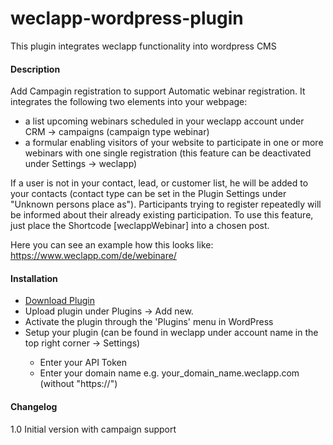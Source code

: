 # weclapp-wordpress-plugin

This plugin integrates weclapp functionality into wordpress CMS

<h4>Description</h4>

Add Campagin registration to support
Automatic webinar registration. It integrates the following two elements into your webpage:


* a list upcoming webinars scheduled in your weclapp account under CRM -> campaigns (campaign type webinar)
* a formular enabling visitors of your website to participate in one or more webinars with one single registration (this feature can be deactivated under Settings -> weclapp)

If a user is not in your contact, lead, or customer list, he will be added to your contacts (contact type can be set in the Plugin Settings 
under "Unknown persons place as").
Participants trying to register repeatedly will be informed about their already existing participation.
To use this feature, just place the Shortcode [weclappWebinar] into a chosen post.

Here you can see an example how this looks like:
https://www.weclapp.com/de/webinare/

<h4>Installation</h4>
<ul>
<li><a href="https://github.com/ertanoe/wordpress-plugin/archive/master.zip">Download Plugin</a></li>
<li>Upload plugin under Plugins -> Add new.</li>
<li>Activate the plugin through the 'Plugins' menu in WordPress</li>
<li>Setup your plugin (can be found in weclapp under account name in the top right corner -> Settings)</li>
<ul> 
  <li>Enter your API Token</li>
  <li>Enter your domain name e.g. your_domain_name.weclapp.com (without "https://")</li>
</ul>
</ul>
<h4>Changelog</h4>

1.0 Initial version with campaign support

